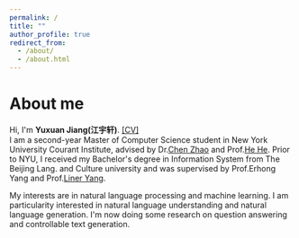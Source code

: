 ```yaml
---
permalink: /
title: ""
author_profile: true
redirect_from:
  - /about/
  - /about.html
---
```



About me
======
Hi, I'm __Yuxuan Jiang(江宇轩)__. [\[CV\]](https://akariasai.github.io/files/CV_latest_main.pdf)  
I am a second-year Master of Computer Science student in New York University Courant Institute, advised by Dr.[Chen Zhao](http://www.chenz.umiacs.io/) and Prof.[He He](https://hhexiy.github.io/). Prior to NYU, I received my Bachelor's degree in Information System from The Beijing Lang. and Culture university and was supervised by Prof.Erhong Yang and Prof.[Liner Yang](https://tianlinyang.github.io/index_en.html).    

My interests are in natural language processing and machine learning. I am particularity interested in natural language understanding and natural language generation. 
I'm now doing some research on question answering and controllable text generation.
